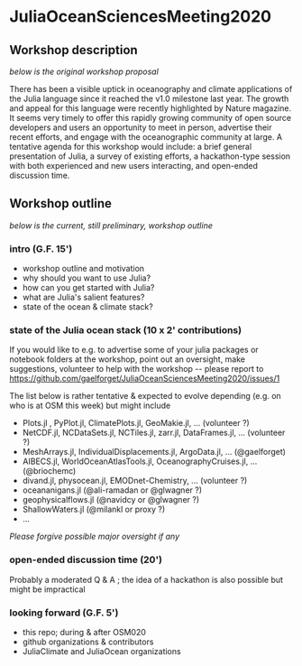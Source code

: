 # JuliaOceanSciencesMeeting2020

## Workshop description

_below is the original workshop proposal_

There has been a visible uptick in oceanography and climate applications of the Julia language since it reached the v1.0 milestone last year. The growth and appeal for this language were recently highlighted by Nature magazine. It seems very timely to offer this rapidly growing community of open source developers and users an opportunity to meet in person, advertise their recent efforts, and engage with the oceanographic community at large. A tentative agenda for this workshop would include: a brief general presentation of Julia, a survey of existing efforts, a hackathon-type session with both experienced and new users interacting, and open-ended discussion time.

## Workshop outline

_below is the current, still preliminary, workshop outline_

### intro (G.F. 15')

- workshop outline and motivation
- why should you want to use Julia?
- how can you get started with Julia?
- what are Julia's salient features?
- state of the ocean & climate stack?

### state of the Julia ocean stack (10 x 2' contributions)

If you would like to e.g. to advertise some of your julia packages or notebook folders at the workshop, point out an oversight, make suggestions, volunteer to help with the workshop -- please report to https://github.com/gaelforget/JuliaOceanSciencesMeeting2020/issues/1 

The list below is rather tentative & expected to evolve depending (e.g. on who is at OSM this week) but might include

- Plots.jl , PyPlot.jl, ClimatePlots.jl, GeoMakie.jl, ... (volunteer ?)
- NetCDF.jl, NCDataSets.jl, NCTiles.jl, zarr.jl, DataFrames.jl, ... (volunteer ?)
- MeshArrays.jl, IndividualDisplacements.jl, ArgoData.jl, ... (@gaelforget)
- AIBECS.jl, WorldOceanAtlasTools.jl, OceanographyCruises.jl, ... (@briochemc)
- divand.jl, physocean.jl, EMODnet-Chemistry, ... (volunteer ?)
- oceananigans.jl (@ali-ramadan or @glwagner ?)
- geophysicalflows.jl (@navidcy or @glwagner ?)
- ShallowWaters.jl (@milankl or proxy ?)
- ...

_Please forgive possible major oversight if any_

### open-ended discussion time (20')

Probably a moderated Q & A ; the idea of a hackathon is also possible but might be impractical

### looking forward (G.F. 5')

- this repo; during & after OSM020
- github organizations & contributors
- JuliaClimate and JuliaOcean organizations

